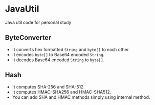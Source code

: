 # JavaUtil
Java util code for personal study

## ByteConverter
- It converts hex formatted `String` and `byte[]` to each other.
- It encodes `byte[]` to Base64 encoded `String`.
- It decodes Base64 encoded `String` to `byte[]`.

## Hash
- It computes SHA-256 and SHA-512.
- It computes HMAC-SHA256 and HMAC-SHA512.
- You can add SHA and HMAC methods simply using internal method.